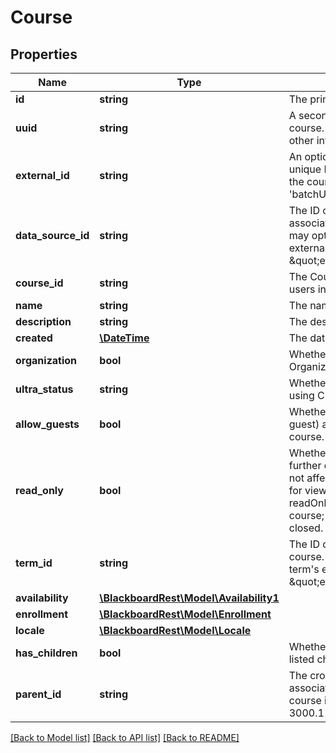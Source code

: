 # Course

## Properties
Name | Type | Description | Notes
------------ | ------------- | ------------- | -------------
**id** | **string** | The primary ID of the course. | 
**uuid** | **string** | A secondary unique ID for the course.  Used by LTI launches and other inter-server operations. | 
**external_id** | **string** | An optional externally-defined unique ID for the course.  Defaults to the courseId.  Formerly known as &#39;batchUid&#39;. | [optional] 
**data_source_id** | **string** | The ID of the data source associated with this course.  This may optionally be the data source&#39;s externalId using the syntax \&quot;externalId:math101\&quot;. | [optional] 
**course_id** | **string** | The Course ID attribute, shown to users in the UI. | 
**name** | **string** | The name of the course. | 
**description** | **string** | The description of the course. | [optional] 
**created** | [**\DateTime**](\DateTime.md) | The date this course was created. | 
**organization** | **bool** | Whether this object represents an Organization.  Defaults to false. | 
**ultra_status** | **string** | Whether the course is rendered using Classic or Ultra Course View. | [optional] 
**allow_guests** | **bool** | Whether guests (users with the role guest) are allowed access to the course.  Defaults to true. | [optional] 
**read_only** | **bool** | Whether the course is closed to any further changes. This status does not affect availability of the course for viewing in any way, just updates. readOnly is only valid in an Ultra course; Classic courses can not be closed. | [optional] 
**term_id** | **string** | The ID of the term associated to this course.  This may optionally be the term&#39;s externalId using the syntax \&quot;externalId:spring.2016\&quot;. | [optional] 
**availability** | [**\BlackboardRest\Model\Availability1**](Availability1.md) |  | [optional] 
**enrollment** | [**\BlackboardRest\Model\Enrollment**](Enrollment.md) |  | [optional] 
**locale** | [**\BlackboardRest\Model\Locale**](Locale.md) |  | [optional] 
**has_children** | **bool** | Whether the course has any cross-listed children.  **Since**: 3000.11.0 | 
**parent_id** | **string** | The cross-listed parentId associated with the course, if the course is a child course.  **Since**: 3000.11.0 | 

[[Back to Model list]](../README.md#documentation-for-models) [[Back to API list]](../README.md#documentation-for-api-endpoints) [[Back to README]](../README.md)


